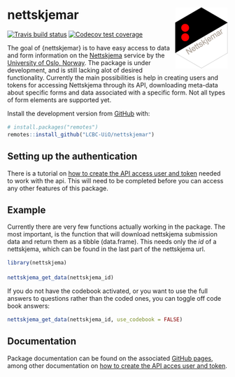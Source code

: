 
<!-- README.md is generated from README.Rmd. Please edit that file -->

# nettskjemar <img src='man/figures/logo.png' align="right" height="138.5" />

<!-- badges: start -->

[![Travis build
status](https://travis-ci.org/LCBC-UiO/nettskjemar.svg?branch=master)](https://travis-ci.org/LCBC-UiO/nettskjemar)
[![Codecov test
coverage](https://codecov.io/gh/LCBC-UiO/nettskjemar/branch/master/graph/badge.svg)](https://codecov.io/gh/LCBC-UiO/nettskjemar?branch=master)
<!-- badges: end -->

The goal of {nettskjemar} is to have easy access to data and form
information on the [Nettskjema](https://nettskjema.uio.no/) service by
the [University of Oslo, Norway](https://www.uio.no/english/). The
package is under development, and is still lacking alot of desired
functionality. Currently the main possibilities is help in creating
users and tokens for accessing Nettskjema through its API, downloading
meta-data about specific forms and data associated with a specific form.
Not all types of form elements are supported yet.

Install the development version from [GitHub](https://github.com/) with:

``` r
# install.packages("remotes")
remotes::install_github("LCBC-UiO/nettskjemar")
```

## Setting up the authentication

There is a tutorial on [how to create the API access user and
token](https://lcbc-uio.github.io/nettskjemar/articles/auth_setup.html)
needed to work with the api. This will need to be completed before you
can access any other features of this package.

## Example

Currently there are very few functions actually working in the package.
The most important, is the function that will download nettskjema
submission data and return them as a tibble (data.frame). This needs
only the *id* of a nettskjema, which can be found in the last part of
the nettskjema url.

``` r
library(nettskjema)

nettskjema_get_data(nettskjema_id)
```

If you do not have the codebook activated, or you want to use the full
answers to questions rather than the coded ones, you can toggle off code
book answers:

``` r
nettskjema_get_data(nettskjema_id, use_codebook = FALSE)
```

## Documentation

Package documentation can be found on the associated [GitHub
pages](https://lcbc-uio.github.io/nettskjemar/), among other
documentation on [how to create the API acces user and
token](https://lcbc-uio.github.io/nettskjemar/articles/auth_setup.html).
